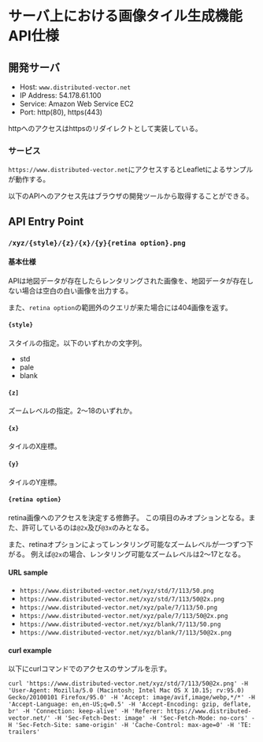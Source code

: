 

# サーバ上における画像タイル生成機能 API仕様

## 開発サーバ

- Host: `www.distributed-vector.net`
- IP Address: 54.178.61.100
- Service: Amazon Web Service EC2
- Port: http(80), https(443)

httpへのアクセスはhttpsのリダイレクトとして実装している。

### サービス

`https://www.distributed-vector.net`にアクセスするとLeafletによるサンプルが動作する。

以下のAPIへのアクセス先はブラウザの開発ツールから取得することができる。

## API Entry Point

### `/xyz/{style}/{z}/{x}/{y}{retina option}.png`

#### 基本仕様

APIは地図データが存在したらレンタリングされた画像を、地図データが存在しない場合は空白の白い画像を出力する。

また、`retina option`の範囲外のクエリが来た場合には404画像を返す。

#### `{style}`

スタイルの指定。以下のいずれかの文字列。

- std
- pale
- blank

#### `{z]`

ズームレベルの指定。2〜18のいずれか。

#### `{x}`

タイルのX座標。

#### `{y}`

タイルのY座標。

#### `{retina option}`

retina画像へのアクセスを決定する修飾子。
この項目のみオプションとなる。また、許可しているのは`@2x`及び`@3x`のみとなる。

また、retinaオプションによってレンタリング可能なズームレベルが一つずつ下がる。
例えば`@2x`の場合、レンタリング可能なズームレベルは2〜17となる。

#### URL sample

- `https://www.distributed-vector.net/xyz/std/7/113/50.png`
- `https://www.distributed-vector.net/xyz/std/7/113/50@2x.png`
- `https://www.distributed-vector.net/xyz/pale/7/113/50.png`
- `https://www.distributed-vector.net/xyz/pale/7/113/50@2x.png`
- `https://www.distributed-vector.net/xyz/blank/7/113/50.png`
- `https://www.distributed-vector.net/xyz/blank/7/113/50@2x.png`

#### curl example

以下にcurlコマンドでのアクセスのサンプルを示す。

```
curl 'https://www.distributed-vector.net/xyz/std/7/113/50@2x.png' -H 'User-Agent: Mozilla/5.0 (Macintosh; Intel Mac OS X 10.15; rv:95.0) Gecko/20100101 Firefox/95.0' -H 'Accept: image/avif,image/webp,*/*' -H 'Accept-Language: en,en-US;q=0.5' -H 'Accept-Encoding: gzip, deflate, br' -H 'Connection: keep-alive' -H 'Referer: https://www.distributed-vector.net/' -H 'Sec-Fetch-Dest: image' -H 'Sec-Fetch-Mode: no-cors' -H 'Sec-Fetch-Site: same-origin' -H 'Cache-Control: max-age=0' -H 'TE: trailers'
```